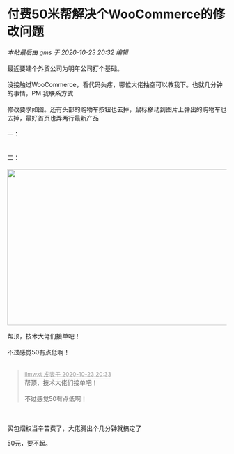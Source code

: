 # 付费50米帮解决个WooCommerce的修改问题


<i class="pstatus"> 本帖最后由 gms 于 2020-10-23 20:32 编辑 </i><br />
<br />
最近要建个外贸公司为明年公司打个基础。<br />
<br />
没接触过WooCommerce，看代码头疼，哪位大佬抽空可以教我下。也就几分钟的事情，PM 我联系方式<br />
<br />
修改要求如图。还有头部的购物车按钮也去掉，鼠标移动到图片上弹出的购物车也去掉，最好首页也弄两行最新产品<br />
<br />
一：<br />
<br />
<img id="aimg_FBrMd" onclick="zoom(this, this.src, 0, 0, 0)" class="zoom" src="https://www.png8.com/imgs/2020/10/25fc16be0506d93b.png" onmouseover="img_onmouseoverfunc(this)" onload="thumbImg(this)" border="0" alt="" /><br />
<br />
二：<br />
<br />
<img id="aimg_InN9c" onclick="zoom(this, this.src, 0, 0, 0)" class="zoom" width="600" height="359" src="https://www.png8.com/imgs/2020/10/7bf0207d83c47879.png" onmouseover="img_onmouseoverfunc(this)" onclick="zoom(this)" style="cursor:pointer" border="0" alt="" />

帮顶，技术大佬们接单吧！<br />
<br />
不过感觉50有点低啊！<br />
<br />
<img src="static/image/smiley/default/titter.gif" smilieid="9" border="0" alt="" /><img src="static/image/smiley/default/titter.gif" smilieid="9" border="0" alt="" /><img src="static/image/smiley/default/titter.gif" smilieid="9" border="0" alt="" />

<div class="quote"><blockquote><font size="2"><a href="https://www.hostloc.com/forum.php?mod=redirect&amp;goto=findpost&amp;pid=9343082&amp;ptid=757758" target="_blank"><font color="#999999">llmwxt 发表于 2020-10-23 20:33</font></a></font><br />
帮顶，技术大佬们接单吧！<br />
<br />
不过感觉50有点低啊！</blockquote></div><br />
<br />
买包烟权当辛苦费了，大佬腾出个几分钟就搞定了 <img src="static/image/smiley/default/lol.gif" smilieid="12" border="0" alt="" />

50元，要不起。
